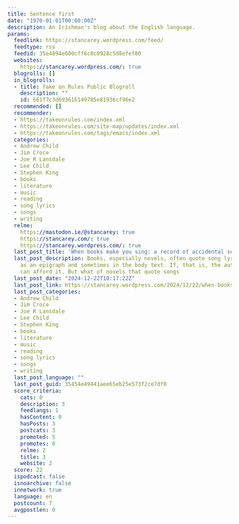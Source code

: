 ```yaml
---
title: Sentence first
date: "1970-01-01T00:00:00Z"
description: An Irishman's blog about the English language.
params:
  feedlink: https://stancarey.wordpress.com/feed/
  feedtype: rss
  feedid: 35e4894e600cff8c0c0928c5d8efef80
  websites:
    https://stancarey.wordpress.com/: true
  blogrolls: []
  in_blogrolls:
  - title: Take on Rules Public Blogroll
    description: ""
    id: 661f7c3d693616149785e81936cf96e2
  recommended: []
  recommender:
  - https://takeonrules.com/index.xml
  - https://takeonrules.com/site-map/updates/index.xml
  - https://takeonrules.com/tags/emacs/index.xml
  categories:
  - Andrew Child
  - Jim Croce
  - Joe R Lansdale
  - Lee Child
  - Stephen King
  - books
  - literature
  - music
  - reading
  - song lyrics
  - songs
  - writing
  relme:
    https://mastodon.ie/@stancarey: true
    https://stancarey.com/: true
    https://stancarey.wordpress.com/: true
  last_post_title: 'When books make you sing: a record of accidental song lyrics'
  last_post_description: Books, especially novels, often quote song lyrics – typically
    as an epigraph and sometimes in the body text. If, that is, the author or publisher
    can afford it. But what of novels that quote songs
  last_post_date: "2024-12-22T10:17:22Z"
  last_post_link: https://stancarey.wordpress.com/2024/12/22/when-books-make-you-sing-a-record-of-accidental-song-lyrics/
  last_post_categories:
  - Andrew Child
  - Jim Croce
  - Joe R Lansdale
  - Lee Child
  - Stephen King
  - books
  - literature
  - music
  - reading
  - song lyrics
  - songs
  - writing
  last_post_language: ""
  last_post_guid: 35454e49441aee65eb25e573f2ce7df0
  score_criteria:
    cats: 0
    description: 3
    feedlangs: 1
    hasContent: 0
    hasPosts: 3
    postcats: 3
    promoted: 5
    promotes: 0
    relme: 2
    title: 3
    website: 2
  score: 22
  ispodcast: false
  isnoarchive: false
  innetwork: true
  language: en
  postcount: 7
  avgpostlen: 0
---
```

